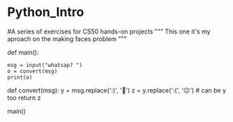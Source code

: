 # Python_Intro
#A series of exercises for CS50 hands-on projects
"""
This one it's my aproach on the making faces problem
"""

def main():

    msg = input("whatsap? ")
    o = convert(msg)
    print(o)

def convert(msg):
    y = msg.replace(':)', '🙂')
    z = y.replace(':(', '😐') # can be y too
    return z


main()
